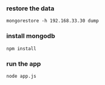 ### restore the data

    mongorestore -h 192.168.33.30 dump

### install mongodb

    npm install

### run the app

    node app.js
